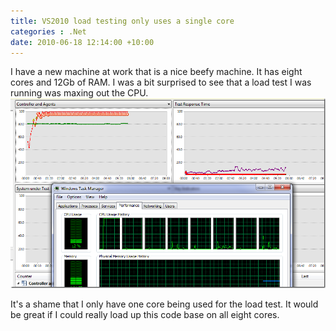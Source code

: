 ```yaml
---
title: VS2010 load testing only uses a single core
categories : .Net
date: 2010-06-18 12:14:00 +10:00
---
```


I have a new machine at work that is a nice beefy machine. It has eight cores and 12Gb of RAM. I was a bit surprised to see that a load test I was running was maxing out the CPU.![image][0]

It's a shame that I only have one core being used for the load test. It would be great if I could really load up this code base on all eight cores.

[0]: /files/image_12.png
